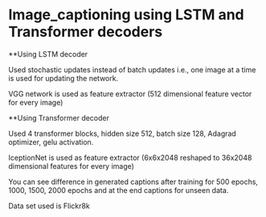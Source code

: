 # Image_captioning using LSTM and Transformer decoders

**Using LSTM decoder

Used stochastic updates instead of batch updates i.e., one image at a time is used for updating the network.

VGG network is used as feature extractor (512 dimensional feature vector for every image)


**Using Transformer decoder

Used 4 transformer blocks, hidden size 512, batch size 128, Adagrad optimizer, gelu activation.

IceptionNet is used as feature extractor (6x6x2048 reshaped to 36x2048 dimensional features for every image)

You can see difference in generated captions after training for 500 epochs, 1000, 1500, 2000 epochs and at the end captions for unseen data. 


Data set used is Flickr8k
